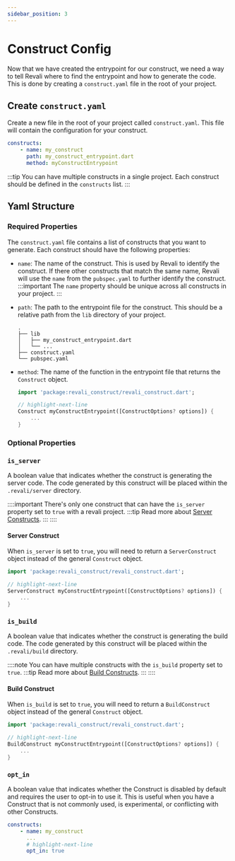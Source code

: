 ```yaml
---
sidebar_position: 3
---
```


# Construct Config

Now that we have created the entrypoint for our construct, we need a way to tell Revali where to find the entrypoint and how to generate the code. This is done by creating a `construct.yaml` file in the root of your project.

## Create `construct.yaml`

Create a new file in the root of your project called `construct.yaml`. This file will contain the configuration for your construct.

```yaml title="./construct.yaml"
constructs:
    - name: my_construct
      path: my_construct_entrypoint.dart
      method: myConstructEntrypoint
```

:::tip
You can have multiple constructs in a single project. Each construct should be defined in the `constructs` list.
:::

## Yaml Structure

### Required Properties

The `construct.yaml` file contains a list of constructs that you want to generate. Each construct should have the following properties:

- `name`: The name of the construct. This is used by Revali to identify the construct. If there other constructs that match the same name, Revali will use the `name` from the `pubspec.yaml` to further identify the construct.
    :::important
      The `name` property should be unique across all constructs in your project.
    :::
- `path`: The path to the entrypoint file for the construct. This should be a relative path from the `lib` directory of your project.

    ```tree
    .
    ├── lib
    │   ├── my_construct_entrypoint.dart
    │   └── ...
    ├── construct.yaml
    └── pubspec.yaml
    ```

- `method`: The name of the function in the entrypoint file that returns the `Construct` object.

    ```dart title="lib/my_construct_entrypoint.dart"
    import 'package:revali_construct/revali_construct.dart';

    // highlight-next-line
    Construct myConstructEntrypoint([ConstructOptions? options]) {
        ...
    }
    ```

### Optional Properties

### `is_server`

A boolean value that indicates whether the construct is generating the server code. The code generated by this construct will be placed within the `.revali/server` directory.

::::important
There's only one construct that can have the `is_server` property set to `true` with a revali project.
:::tip
Read more about [Server Constructs][server-constructs].
:::
::::

#### Server Construct

When `is_server` is set to `true`, you will need to return a `ServerConstruct` object instead of the general `Construct` object.

```dart title="lib/my_construct_entrypoint.dart"
import 'package:revali_construct/revali_construct.dart';

// highlight-next-line
ServerConstruct myConstructEntrypoint([ConstructOptions? options]) {
    ...
}
```

### `is_build`

A boolean value that indicates whether the construct is generating the build code. The code generated by this construct will be placed within the `.revali/build` directory.

::::note
You can have multiple constructs with the `is_build` property set to `true`.
:::tip
Read more about [Build Constructs][build-constructs].
:::
::::

#### Build Construct

When `is_build` is set to `true`, you will need to return a `BuildConstruct` object instead of the general `Construct` object.

```dart title="lib/my_construct_entrypoint.dart"
import 'package:revali_construct/revali_construct.dart';

// highlight-next-line
BuildConstruct myConstructEntrypoint([ConstructOptions? options]) {
    ...
}
```

### `opt_in`

A boolean value that indicates whether the Construct is disabled by default and requires the user to opt-in to use it. This is useful when you have a Construct that is not commonly used, is experimental, or conflicting with other Constructs.

```yaml title="./construct.yaml"
constructs:
    - name: my_construct
      ...
      # highlight-next-line
      opt_in: true
```

[server-constructs]: ../../constructs/overview.md#server-constructs
[build-constructs]: ../../constructs/overview.md#build-constructs
